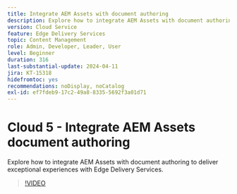 ```yaml
---
title: Integrate AEM Assets with document authoring
description: Explore how to integrate AEM Assets with document authoring.
version: Cloud Service
feature: Edge Delivery Services
topic: Content Management
role: Admin, Developer, Leader, User
level: Beginner
duration: 316
last-substantial-update: 2024-04-11
jira: KT-15318
hidefromtoc: yes
recommendations: noDisplay, noCatalog
exl-id: ef7fdeb9-17c2-49a8-8335-5692f3a01d71
---
```

# Cloud 5 - Integrate AEM Assets document authoring

Explore how to integrate AEM Assets with document authoring to deliver exceptional experiences with Edge Delivery Services.

>[!VIDEO](https://video.tv.adobe.com/v/3428302/?quality=12&learn=on)
